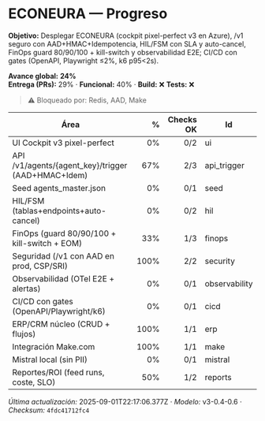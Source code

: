 # ECONEURA — Progreso

**Objetivo:** Desplegar ECONEURA (cockpit pixel-perfect v3 en Azure), /v1 seguro con AAD+HMAC+Idempotencia, HIL/FSM con SLA y auto-cancel, FinOps guard 80/90/100 + kill-switch y observabilidad E2E; CI/CD con gates (OpenAPI, Playwright ≤2%, k6 p95<2s).


**Avance global:** **24%**  
**Entrega (PRs):** 29%  ·  **Funcional:** 40%  ·  **Build:** ❌  **Tests:** ❌

> ⚠️ Bloqueado por: Redis, AAD, Make

| Área | % | Checks OK | Id |
|---|---:|---:|---|
| UI Cockpit v3 pixel-perfect | 0% | 0/2 | ui |
| API /v1/agents/{agent_key}/trigger (AAD+HMAC+Idem) | 67% | 2/3 | api_trigger |
| Seed agents_master.json | 0% | 0/1 | seed |
| HIL/FSM (tablas+endpoints+auto-cancel) | 0% | 0/2 | hil |
| FinOps (guard 80/90/100 + kill-switch + EOM) | 33% | 1/3 | finops |
| Seguridad (/v1 con AAD en prod, CSP/SRI) | 100% | 2/2 | security |
| Observabilidad (OTel E2E + alertas) | 0% | 0/1 | observability |
| CI/CD con gates (OpenAPI/Playwright/k6) | 0% | 0/1 | cicd |
| ERP/CRM núcleo (CRUD + flujos) | 100% | 1/1 | erp |
| Integración Make.com | 100% | 1/1 | make |
| Mistral local (sin PII) | 0% | 0/1 | mistral |
| Reportes/ROI (feed runs, coste, SLO) | 50% | 1/2 | reports |

_Última actualización:_ 2025-09-01T22:17:06.377Z · _Modelo:_ v3-0.4-0.6 · _Checksum:_ `4fdc41712fc4` 
